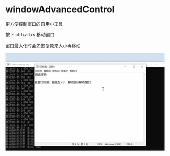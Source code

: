 # windowAdvancedControl

更方便控制窗口的自用小工具

按下 ctrl+alt+s 移动窗口

窗口最大化时会先恢复原来大小再移动

![image](https://github.com/GitFlzy/windowAdvancedControl/blob/master/demo.gif)

